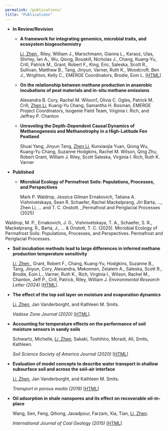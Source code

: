 ```yaml
---
permalink: /publications/
title: "Publications"
---
```


* **In Review/Revision**

  * **A framework for integrating genomics, microbial traits, and ecosystem biogeochemistry**

    <ins>Li, Zhen </ins> , Riley, William J., Marschmann, Gianna L., Karaoz, Ulas, Shirley, Ian A., Wu, Qiong, Bouskill, Nicholas J., Chang, Kuang-Yu, Crill, Patrick M., Grant, Robert F., King, Eric, Saleska, Scott R., Sullivan, Matthew B., Tang, Jinyun, Varner, Ruth K., Woodcroft, Ben J., Wrighton, Kelly C., EMERGE Coordinators, Brodie, Eoin L. [[HTML]](https://www.researchgate.net/publication/384248479_A_framework_for_integrating_genomics_microbial_traits_and_ecosystem_biogeochemistry)

  * **On the relationship between methane production in anaerobic incubations of peat materials and in-situ methane emissions**

    Alexandra B. Cory, Rachel M. Wilson1, Olivia C. Ogles, Patrick M. Crill, <ins>Zhen Li</ins>, Kuang-Yu Chang, Samantha H. Bosman, EMERGE Project Coordinators, Isogenie Field Team, Virginia I. Rich, and Jeffrey P. Chanton

  * **Unraveling the Depth-Dependent Causal Dynamics of Methanogenesis and Methanotrophy in a High-Latitude Fen Peatland**

    Shuai Yang, Jinyun Tang, <ins>Zhen Li</ins>, Kunxiaojia Yuan, Qiong Wu, Kuang-Yu Chang, Suzanne Hodgkins, Rachel M. Wilson, Qing Zhu, Robert Grant, William J. Riley, Scott Saleska, Virginia I. Rich, Ruth K. Varner

* **Published**

  * **Microbial Ecology of Permafrost Soils: Populations, Processes, and Perspectives**

    Mark P. Waldrop, Jessica Gilman Ernakovich, Tatiana A. Vishnivetskaya, Sean R. Schaefer, Rachel Mackelprang, Jiri Barta, ..., Zhen Li, ... and T. C. Onstott. _Permafrost and Periglacial Processes (2025)

Waldrop, M. P., Ernakovich, J. G., Vishnivetskaya, T. A., Schaefer, S. R., Mackelprang, R., Barta, J., ... & Onstott, T. C. (2025). Microbial Ecology of Permafrost Soils: Populations, Processes, and Perspectives. Permafrost and Periglacial Processes.

  * **Soil incubation methods lead to large differences in inferred methane production temperature sensitivity**
  
    <ins> Li, Zhen </ins> , Grant, Robert F., Chang, Kuang-Yu, Hodgkins, Suzanne B., Tang, Jinyun, Cory, Alexandra, Mekonnen, Zelalem A., Saleska, Scott R., Brodie, Eoin L., Varner, Ruth K., Rich, Virginia I., Wilson, Rachel M., Chanton, Jeff P., Crill, Patrick, Riley, William J.
    _Environmental Research Letter (2024)_ [[HTML]](https://iopscience.iop.org/article/10.1088/1748-9326/ad3565).
    
  * **The effect of the top soil layer on moisture and evaporation dynamics**

    <ins>Li, Zhen</ins>, Jan Vanderborght, and Kathleen M. Smits.
   
    _Vadose Zone Journal (2020)_ [[HTML]](https://acsess.onlinelibrary.wiley.com/doi/full/10.1002/vzj2.20049).
  
  * **Accounting for temperature effects on the performance of soil moisture sensors in sandy soils** 

    Schwartz, Michelle, <ins>Li, Zhen</ins>, Sakaki, Toshihiro, Moradi, Ali, Smits, Kathleen.
    
    _Soil Science Society of America Journal (2020)_ [[HTML]](https://acsess.onlinelibrary.wiley.com/doi/full/10.2136/sssaj2019.05.0161)

  * **Evaluation of model concepts to describe water transport in shallow subsurface soil and across the soil–air interface** 
    
    <ins>Li, Zhen</ins>, Jan Vanderborght, and Kathleen M. Smits.

    _Transport in porous media (2019)_ [[HTML]](https://link.springer.com/article/10.1007/s11242-018-1144-9)


  * **Oil adsorption in shale nanopores and its effect on recoverable oil-in-place**

    Wang, Sen, Feng, Qihong, Javadpour, Farzam, Xia, Tian, <ins>Li, Zhen</ins>.

    _International Journal of Coal Geology (2015)_ [[HTML]](https://www.sciencedirect.com/science/article/abs/pii/S0166516215300057)

<!-- https://jayrobwilliams.com/posts/2020/08/website-content/ -->
